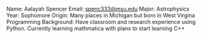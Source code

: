 Name: Aalayah Spencer
Email: spenc333@msu.edu
Major: Astrophysics
Year: Sophomore
Origin: Many places in Michigan but born in West Virgina
Programming Background: Have classroom and research experience using Python. Currently learning mathmatica with plans to start learning C++

